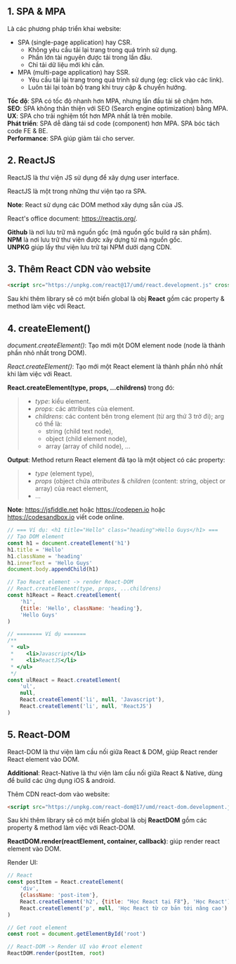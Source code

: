 ## 1. SPA & MPA

Là các phương pháp triển khai website:  

- SPA (single-page application) hay CSR.  
    - Không yêu cầu tải lại trang trong quá trình sử dụng.  
    - Phần lớn tài nguyên được tải trong lần đầu.  
    - Chỉ tải dữ liệu mới khi cần.  
- MPA (multi-page application) hay SSR.  
    - Yêu cầu tải lại trang trong quá trình sử dụng (eg: click vào các link).  
    - Luôn tải lại toàn bộ trang khi truy cập & chuyển hướng.  

**Tốc độ**: SPA có tốc độ nhanh hơn MPA, nhưng lần đầu tải sẽ chậm hơn.  
**SEO**: SPA không thân thiện với SEO (Search engine optimization) bằng MPA.  
**UX**: SPA cho trải nghiệm tốt hơn MPA nhất là trên mobile.  
**Phát triển**: SPA dễ dàng tái sd code (component) hơn MPA. SPA bóc tách code FE & BE.  
**Performance**: SPA giúp giảm tải cho server.  


## 2. ReactJS  

ReactJS là thư viện JS sử dụng để xây dựng user interface.  

ReactJS là một trong những thư viện tạo ra SPA.  

**Note**: React sử dụng các DOM method xây dựng sẵn của JS.  

React's office document: https://reactjs.org/.  

**Github** là nơi lưu trữ mã nguồn gốc (mã nguồn gốc build ra sản phẩm).  
**NPM** là nơi lưu trữ thư viện được xây dựng từ mã nguồn gốc.  
**UNPKG** giúp lấy thư viện lưu trữ tại NPM dưới dạng CDN.  


## 3. Thêm React CDN vào website

```html
<script src="https://unpkg.com/react@17/umd/react.development.js" crossorigin></script>
```

Sau khi thêm library sẽ có một biến global là obj **React** gồm các property & method làm việc với React.  


## 4. createElement()  

*document.createElement()*: Tạo mới một DOM element node (node là thành phần nhỏ nhất trong DOM).  

*React.createElement()*: Tạo mới một React element là thành phần nhỏ nhất khi làm việc với React.  

**React.createElement(type, props, ...childrens)** trong đó:  
>- *type*: kiểu element.  
>- *props*: các attributes của element.
>- *childrens*: các content bên trong element (từ arg thứ 3 trở đi); arg có thể là:
>   - string (child text node),  
>   - object (child element node), 
>   - array (array of child node), ...

**Output**: Method return React element đã tạo là một object có các property:  
>- *type* (element type),  
>- *props* (object chứa *attributes* & *children* (content: string, object or array) của react element,  
> - ...  

**Note**: https://jsfiddle.net hoặc https://codepen.io hoặc https://codesandbox.io viết code online.  

```js
// === Ví dụ: <h1 title="Hello" class="heading">Hello Guys</h1> ===
// Tạo DOM element
const h1 = document.createElement('h1')
h1.title = 'Hello'
h1.className = 'heading'
h1.innerText = 'Hello Guys'
document.body.appendChild(h1)

// Tạo React element -> render React-DOM
// React.createElement(type, props, ...childrens)
const h1React = React.createElement(
    'h1', 
    {title: 'Hello', className: 'heading'}, 
    'Hello Guys'
)

// ======== Ví dụ =======
/**
 * <ul>
 *    <li>Javascript</li>
 *    <li>ReactJS</li>
 * </ul>
 */
const ulReact = React.createElement(
    'ul',
    null,
    React.createElement('li', null, 'Javascript'),
    React.createElement('li', null, 'ReactJS')
)
```  


## 5. React-DOM  

React-DOM là thư viện làm cầu nối giữa React & DOM, giúp React render React element vào DOM.  

**Additional**: React-Native là thư viện làm cầu nối giữa React & Native, dùng để build các ứng dụng iOS & android.  

Thêm CDN react-dom vào website:  
```html
<script src="https://unpkg.com/react-dom@17/umd/react-dom.development.js" crossorigin></script>
```

Sau khi thêm library sẽ có một biến global là obj **ReactDOM** gồm các property & method làm việc với React-DOM.  

**ReactDOM.render(reactElement, container, callback)**: giúp render react element vào DOM.  

Render UI:  
```js
// React
const postItem = React.createElement(
    'div',
    {className: 'post-item'},
    React.createElement('h2', {title: "Học React tại F8"}, 'Học React'),
    React.createElement('p', null, 'Học React từ cơ bản tới nâng cao')
)

// Get root element
const root = document.getElementById('root')

// React-DOM -> Render UI vào #root element
ReactDOM.render(postItem, root)
```
